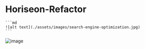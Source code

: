# Horiseon-Refactor

    ```md
    ![alt text](./assets/images/search-engine-optimization.jpg)
    ```
![image](https://cloud.githubusercontent.com/assets/9053854/24495974/fbf2e0cc-1547-11e7-846c-25b5fac7f6b1.png)